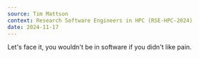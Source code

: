 ```yaml
---
source: Tim Mattson
context: Research Software Engineers in HPC (RSE-HPC-2024)
date: 2024-11-17
---
```

Let's face it, you wouldn't be in software if you didn't like pain.